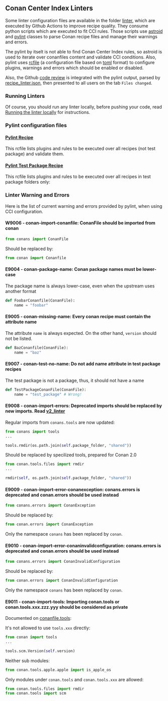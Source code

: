 ## Conan Center Index Linters

Some linter configuration files are available in the folder [linter](../linter), which are executed by Github Actions to improve recipe quality.
They consume python scripts which are executed to fit CCI rules. Those scripts use [astroid](https://github.com/PyCQA/astroid) and
[pylint](https://pylint.pycqa.org/en/latest/) classes to parse Conan recipe files and manage their warnings and errors.

The pylint by itselt is not able to find Conan Center Index rules, so astroid is used to iterate over conanfiles content and
validate CCI conditions. Also, pylint uses [rcfile](https://pylint.pycqa.org/en/latest/user_guide/configuration/index.html)
(a configuration file based on [toml](https://toml.io/en/) format) to configure plugins, warnings and errors which should be enabled or disabled.

Also, the Github [code review](https://github.com/features/code-review) is integrated with the pylint output,
parsed by [recipe_linter.json](../linter/recipe_linter.json), then presented to all users on the tab `Files changed`.

### Running Linters

Of course, you should run any linter locally, before pushing your code, read [Running the linter locally](v2_linter.md#running-the-linter-locally) for instructions.


### Pylint configuration files

#### [Pylint Recipe](../linter/pylintrc_recipe)

This rcfile lists plugins and rules to be executed over all recipes (not test package) and validate them.

#### [Pylint Test Package Recipe](../linter/pylintrc_testpackage)

This rcfile lists plugins and rules to be executed over all recipes in test package folders only:

### Linter Warning and Errors

Here is the list of current warning and errors provided by pylint, when using CCI configuration.


#### W9006 - conan-import-conanfile: ConanFile should be imported from conan

```python
from conans import ConanFile
```

Should be replaced by:

```python
from conan import Conanfile
```

#### E9004 - conan-package-name: Conan package names must be lower-case

The package name is always lower-case, even when the upstream uses another format

```python
def FoobarConanfile(ConanFile):
    name = "foobar"
```

#### E9005 - conan-missing-name: Every conan recipe must contain the attribute name

The attribute `name` is always expected. On the other hand, `version` should not be listed.

```python
def BazConanfile(ConanFile):
    name = "baz"
```

#### E9007 - conan-test-no-name: Do not add name attribute in test package recipes

The test package is not a package, thus, it should not have a name

```python
def TestPackageConanFile(ConanFile):
    name = "test_package" # Wrong!
```

#### E9008 - conan-import-errors: Deprecated imports should be replaced by new imports. Read [v2_linter](v2_linter.md)

Regular imports from `conans.tools` are now updated:

```python
from conans import tools
...

tools.rmdir(os.path.join(self.package_folder, "shared"))
```

Should be replaced by specilized tools, prepared for Conan 2.0

```python
from conan.tools.files import rmdir
...

rmdir(self, os.path.join(self.package_folder, "shared"))
```

#### E9009 - conan-import-error-conanexception: conans.errors is deprecated and conan.errors should be used instead

```python
from conans.errors import ConanException
```

Should be replaced by:

```python
from conan.errors import ConanException
```

Only the namespace `conans` has been replaced by `conan`.


#### E9010 - conan-import-error-conaninvalidconfiguration: conans.errors is deprecated and conan.errors should be used instead

```python
from conans.errors import ConanInvalidConfiguration
```

Should be replaced by:

```python
from conan.errors import ConanInvalidConfiguration
```

Only the namespace `conans` has been replaced by `conan`.

#### E9011 - conan-import-tools: Importing conan.tools or conan.tools.xxx.zzz.yyy should be considered as private

Documented on [conanfile.tools](https://docs.conan.io/en/latest/reference/conanfile/tools.html):


It's not allowed to use `tools.xxx` directly:

```python
from conan import tools
...

tools.scm.Version(self.version)
```

Neither sub modules:

```python
from conan.tools.apple.apple import is_apple_os
```

Only modules under `conan.tools` and `conan.tools.xxx` are allowed:

```python
from conan.tools.files import rmdir
from conan.tools import scm
````

